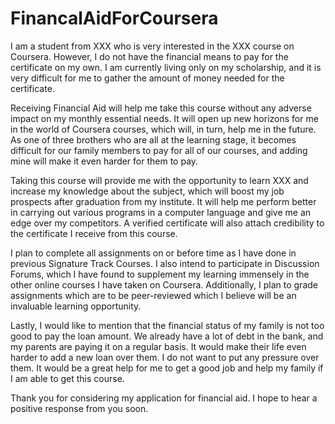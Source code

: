 # FinancalAidForCoursera



I am a student from XXX who is very interested in the XXX course on Coursera. However, I do not have the financial means to pay for the certificate on my own. I am currently living only on my scholarship, and it is very difficult for me to gather the amount of money needed for the certificate.

Receiving Financial Aid will help me take this course without any adverse impact on my monthly essential needs. It will open up new horizons for me in the world of Coursera courses, which will, in turn, help me in the future. As one of three brothers who are all at the learning stage, it becomes difficult for our family members to pay for all of our courses, and adding mine will make it even harder for them to pay.

Taking this course will provide me with the opportunity to learn XXX and increase my knowledge about the subject, which will boost my job prospects after graduation from my institute. It will help me perform better in carrying out various programs in a computer language and give me an edge over my competitors. A verified certificate will also attach credibility to the certificate I receive from this course.

I plan to complete all assignments on or before time as I have done in previous Signature Track Courses. I also intend to participate in Discussion Forums, which I have found to supplement my learning immensely in the other online courses I have taken on Coursera. Additionally, I plan to grade assignments which are to be peer-reviewed which I believe will be an invaluable learning opportunity.

Lastly, I would like to mention that the financial status of my family is not too good to pay the loan amount. We already have a lot of debt in the bank, and my parents are paying it on a regular basis. It would make their life even harder to add a new loan over them. I do not want to put any pressure over them. It would be a great help for me to get a good job and help my family if I am able to get this course.

Thank you for considering my application for financial aid. I hope to hear a positive response from you soon.
